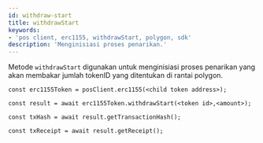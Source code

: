 ```yaml
---
id: withdraw-start
title: withdrawStart
keywords:
- 'pos client, erc1155, withdrawStart, polygon, sdk'
description: 'Menginisiasi proses penarikan.'
---
```


Metode `withdrawStart` digunakan untuk menginisiasi proses penarikan yang akan membakar jumlah tokenID yang ditentukan di rantai polygon.

```
const erc1155Token = posClient.erc1155(<child token address>);

const result = await erc1155Token.withdrawStart(<token id>,<amount>);

const txHash = await result.getTransactionHash();

const txReceipt = await result.getReceipt();

```
